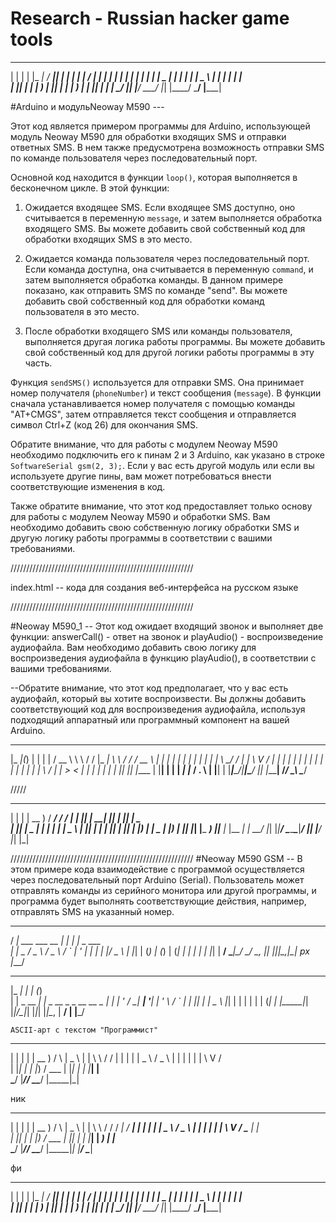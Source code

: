 # Research - Russian hacker game tools
_   _   _____    ____  _   _   _____    ____    _   _    _____ 
 | | | | |_   _|  / ___|| | | | |_   _|  / ___|  | | | |  | ____|
 | | | |   | |    \___ \| | | |   | |    \___ \  | | | |  |  _|  
 | |_| |   | |     ___) | |_| |   | |     ___) | | |_| |  | |___ 
  \___/    |_|    |____/ \___/    |_|    |____/   \___/   |_____|


#Arduino и модульNeoway M590 ---

Этот код является примером программы для Arduino, использующей модуль Neoway M590 для обработки входящих SMS и отправки ответных SMS. В нем также предусмотрена возможность отправки SMS по команде пользователя через последовательный порт.

Основной код находится в функции `loop()`, которая выполняется в бесконечном цикле. В этой функции:

1. Ожидается входящее SMS. Если входящее SMS доступно, оно считывается в переменную `message`, и затем выполняется обработка входящего SMS. Вы можете добавить свой собственный код для обработки входящих SMS в это место.

2. Ожидается команда пользователя через последовательный порт. Если команда доступна, она считывается в переменную `command`, и затем выполняется обработка команды. В данном примере показано, как отправить SMS по команде "send". Вы можете добавить свой собственный код для обработки команд пользователя в это место.

3. После обработки входящего SMS или команды пользователя, выполняется другая логика работы программы. Вы можете добавить свой собственный код для другой логики работы программы в эту часть.

Функция `sendSMS()` используется для отправки SMS. Она принимает номер получателя (`phoneNumber`) и текст сообщения (`message`). В функции сначала устанавливается номер получателя с помощью команды "AT+CMGS", затем отправляется текст сообщения и отправляется символ Ctrl+Z (код 26) для окончания SMS.

Обратите внимание, что для работы с модулем Neoway M590 необходимо подключить его к пинам 2 и 3 Arduino, как указано в строке `SoftwareSerial gsm(2, 3);`. Если у вас есть другой модуль или если вы используете другие пины, вам может потребоваться внести соответствующие изменения в код.

Также обратите внимание, что этот код предоставляет только основу для работы с модулем Neoway M590 и обработки SMS. Вам необходимо добавить свою собственную логику обработки SMS и другую логику работы программы в соответствии с вашими требованиями.

//////////////////////////////////////////////////////////


index.html --  кода для создания веб-интерфейса на русском языке

//////////////////////////////////////////////////////////


#Neoway M590_1 
-- Этот код ожидает входящий звонок и выполняет две функции: answerCall() - ответ на звонок и playAudio() - воспроизведение аудиофайла. Вам необходимо добавить свою логику для воспроизведения аудиофайла в функцию playAudio(), в соответствии с вашими требованиями.

--Обратите внимание, что этот код предполагает, что у вас есть аудиофайл, который вы хотите воспроизвести. Вы должны добавить соответствующий код для воспроизведения аудиофайла, используя подходящий аппаратный или программный компонент на вашей Arduino.


_____  _     _   _        ____   __     __  _____  __   __  ____  
 |_   _|(_)   | | | |      / __ \  \ \   / / |_   _| \ \ / / / __ \ 
   | |  | |   | | | |     | |  | |  \ \_/ /    | |    \ V / | |  | |
   | |  | |   | | | |     | |  | |   \   /     | |     > <  | |  | |
  _| |_ | |___| |_| |____ | |__| |    | |     _| |_   / . \ | |__| |
 |_____|______\___/|______|\____/     |_|    |_____| /_/ \_\ \____/




/////

_   _ ____   ____ ____ ____ ____   _  _ ____ _  _ _  _ _ ___ 
 | | | | __ ) / ___/ ___/ ___/ ___| | || |  __| || | || |  _ \
 | |_| |  _ \| |  | |  | |   \___ \ | || | |_ | || | || | |_) |
 |  _  | |_) | |__| |__| |___ ___) ||__   _|__ \|__   _| |  __/
 |_| |_|____/ \____\____\____|____/    |_|  |____/   |_| |_|


//////////////////////////////////////////////////////////
#Neoway M590 GSM 
-- В этом примере кода  взаимодействие с программой осуществляется через последовательный порт Arduino (Serial). Пользователь может отправлять команды из серийного монитора или другой программы, и программа будет выполнять соответствующие действия, например, отправлять SMS на указанный номер.



____                   _     _             
 / ___| ___   ___   __ _| |__ | |_   _  ___  
| |  _ / _ \ / _ \ / _` | '_ \| | | | |/ _ \ 
| |_| | (_) | (_) | (_| | | | | | |_| |  __/ 
 \____|\___/ \___/ \__, |_| |_|_|\__,_|\___| 
  рх                |___/



_____           _        _             
 |_   _|         | |      (_)            
   | |  _ __  ___| |_ _ __ _ _ __   __ _ 
   | | | '_ \/ __| __| '__| | '_ \ / _` |
  _| |_| | | \__ \ |_| |  | | | | | (_| |
 |_____|_| |_|___/\__|_|  |_|_| |_|\__, |
                                   __/ |
                                  |___/

    ASCII-арт с текстом "Программист"


_   _   ____    _    ____    _  __   __ 
 | | | | | __ )  / \  |  _ \  | | \ \ / / 
 | | | | |  _ \ / _ \ | | | | | |  \ V /  
 | |_| | | |_) / ___ \| |_| | | |___| |   
  \___/  |____/_/   \_\____/  |_____|_|

ник

_   _   ____    _    ____    _  __   __    ____   ____  
 | | | | | __ )  / \  |  _ \  | | \ \ / /   / ___| / ___| 
 | | | | |  _ \ / _ \ | | | | | |  \ V /    \___ \| |     
 | |_| | | |_) / ___ \| |_| | | |___| |      ___) | |___  
  \___/  |____/_/   \_\____/  |_____|_|     |____/ \____|

фи

_   _   _____    ____  _   _   _____    ____    _   _    _____ 
 | | | | |_   _|  / ___|| | | | |_   _|  / ___|  | | | |  | ____|
 | | | |   | |    \___ \| | | |   | |    \___ \  | | | |  |  _|  
 | |_| |   | |     ___) | |_| |   | |     ___) | | |_| |  | |___ 
  \___/    |_|    |____/ \___/    |_|    |____/   \___/   |_____|
